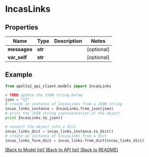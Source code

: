 # IncasLinks


## Properties
Name | Type | Description | Notes
------------ | ------------- | ------------- | -------------
**messages** | **str** |  | [optional] 
**var_self** | **str** |  | [optional] 

## Example

```python
from apollo2_api_client.models import IncasLinks

# TODO update the JSON string below
json = "{}"
# create an instance of IncasLinks from a JSON string
incas_links_instance = IncasLinks.from_json(json)
# print the JSON string representation of the object
print IncasLinks.to_json()

# convert the object into a dict
incas_links_dict = incas_links_instance.to_dict()
# create an instance of IncasLinks from a dict
incas_links_form_dict = incas_links.from_dict(incas_links_dict)
```
[[Back to Model list]](../README.md#documentation-for-models) [[Back to API list]](../README.md#documentation-for-api-endpoints) [[Back to README]](../README.md)


